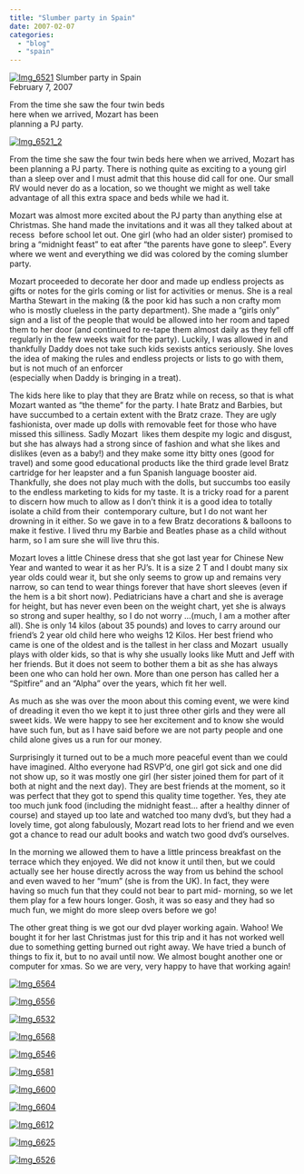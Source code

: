 ```yaml
---
title: "Slumber party in Spain"
date: 2007-02-07
categories: 
  - "blog"
  - "spain"
---
```


 [![Img_6521](https://pub-ac94b3f306b24c0dba4238943c97f2e1.r2.dev/2008/04/20/img_6521.png "Img_6521")](https://pub-ac94b3f306b24c0dba4238943c97f2e1.r2.dev/photos/uncategorized/2008/04/20/img_6521.png) Slumber party in Spain  
February 7, 2007

From the time she saw the four twin beds  
here when we arrived, Mozart has been  
planning a PJ party.

<!--more-->

[![Img_6521_2](https://pub-ac94b3f306b24c0dba4238943c97f2e1.r2.dev/2008/04/20/img_6521_2.png "Img_6521_2")](https://pub-ac94b3f306b24c0dba4238943c97f2e1.r2.dev/photos/uncategorized/2008/04/20/img_6521_2.png)

From the time she saw the four twin beds here when we arrived, Mozart has been planning a PJ party. There is nothing quite as exciting to a young girl than a sleep over and I must admit that this house did call for one. Our small RV would never do as a location, so we thought we might as well take advantage of all this extra space and beds while we had it.

Mozart was almost more excited about the PJ party than anything else at Christmas. She hand made the invitations and it was all they talked about at recess  before school let out. One girl (who had an older sister) promised to bring a “midnight feast” to eat after “the parents have gone to sleep”. Every where we went and everything we did was colored by the coming slumber party.

Mozart proceeded to decorate her door and made up endless projects as gifts or notes for the girls coming or list for activities or menus. She is a real Martha Stewart in the making (& the poor kid has such a non crafty mom who is mostly clueless in the party department). She made a “girls only” sign and a list of the people that would be allowed into her room and taped them to her door (and continued to re-tape them almost daily as they fell off regularly in the few weeks wait for the party). Luckily, I was allowed in and thankfully Daddy does not take such kids sexists antics seriously. She loves the idea of making the rules and endless projects or lists to go with them, but is not much of an enforcer  
(especially when Daddy is bringing in a treat).

The kids here like to play that they are Bratz while on recess, so that is what Mozart wanted as “the theme” for the party. I hate Bratz and Barbies, but have succumbed to a certain extent with the Bratz craze. They are ugly fashionista, over made up dolls with removable feet for those who have missed this silliness. Sadly Mozart  likes them despite my logic and disgust, but she has always had a strong since of fashion and what she likes and dislikes (even as a baby!) and they make some itty bitty ones (good for travel) and some good educational products like the third grade level Bratz cartridge for her leapster and a fun Spanish language booster aid. Thankfully, she does not play much with the dolls, but succumbs too easily to the endless marketing to kids for my taste. It is a tricky road for a parent to discern how much to allow as I don’t think it is a good idea to totally isolate a child from their  contemporary culture, but I do not want her drowning in it either. So we gave in to a few Bratz decorations & balloons to make it festive. I lived thru my Barbie and Beatles phase as a child without harm, so I am sure she will live thru this.

Mozart loves a little Chinese dress that she got last year for Chinese New Year and wanted to wear it as her PJ’s. It is a size 2 T and I doubt many six year olds could wear it, but she only seems to grow up and remains very narrow, so can tend to wear things forever that have short sleeves (even if the hem is a bit short now). Pediatricians have a chart and she is average for height, but has never even been on the weight chart, yet she is always so strong and super healthy, so I do not worry ...(much, I am a mother after all). She is only 14 kilos (about 35 pounds) and loves to carry around our friend’s 2 year old child here who weighs 12 Kilos. Her best friend who came is one of the oldest and is the tallest in her class and Mozart  usually plays with older kids, so that is why she usually looks like Mutt and Jeff with her friends. But it does not seem to bother them a bit as she has always been one who can hold her own. More than one person has called her a “Spitfire” and an “Alpha” over the years, which fit her well.

As much as she was over the moon about this coming event, we were kind of dreading it even tho we kept it to just three other girls and they were all sweet kids. We were happy to see her excitement and to know she would have such fun, but as I have said before we are not party people and one child alone gives us a run for our money.

Surprisingly it turned out to be a much more peaceful event than we could have imagined. Altho everyone had RSVP’d, one girl got sick and one did not show up, so it was mostly one girl (her sister joined them for part of it both at night and the next day). They are best friends at the moment, so it was perfect that they got to spend this quality time together. Yes, they ate too much junk food (including the midnight feast... after a healthy dinner of course) and stayed up too late and watched too many dvd’s, but they had a lovely time, got along fabulously, Mozart read lots to her friend and we even got a chance to read our adult books and watch two good dvd’s ourselves.

In the morning we allowed them to have a little princess breakfast on the terrace which they enjoyed. We did not know it until then, but we could actually see her house directly across the way from us behind the school and even waved to her “mum” (she is from the UK). In fact, they were having so much fun that they could not bear to part mid- morning, so we let them play for a few hours longer. Gosh, it was so easy and they had so much fun, we might do more sleep overs before we go!

The other great thing is we got our dvd player working again. Wahoo! We bought it for her last Christmas just for this trip and it has not worked well due to something getting burned out right away. We have tried a bunch of things to fix it, but to no avail until now. We almost bought another one or computer for xmas. So we are very, very happy to have that working again!

[![Img_6564](https://pub-ac94b3f306b24c0dba4238943c97f2e1.r2.dev/2008/04/20/img_6564.png "Img_6564")](https://pub-ac94b3f306b24c0dba4238943c97f2e1.r2.dev/photos/uncategorized/2008/04/20/img_6564.png)

[![Img_6556](https://pub-ac94b3f306b24c0dba4238943c97f2e1.r2.dev/2008/04/20/img_6556.png "Img_6556")](https://pub-ac94b3f306b24c0dba4238943c97f2e1.r2.dev/photos/uncategorized/2008/04/20/img_6556.png)

[![Img_6532](https://pub-ac94b3f306b24c0dba4238943c97f2e1.r2.dev/2008/04/20/img_6532.png "Img_6532")](https://pub-ac94b3f306b24c0dba4238943c97f2e1.r2.dev/photos/uncategorized/2008/04/20/img_6532.png)

[![Img_6568](https://pub-ac94b3f306b24c0dba4238943c97f2e1.r2.dev/2008/04/20/img_6568.png "Img_6568")](https://pub-ac94b3f306b24c0dba4238943c97f2e1.r2.dev/photos/uncategorized/2008/04/20/img_6568.png)

[![Img_6546](https://pub-ac94b3f306b24c0dba4238943c97f2e1.r2.dev/2008/04/20/img_6546.png "Img_6546")](https://pub-ac94b3f306b24c0dba4238943c97f2e1.r2.dev/photos/uncategorized/2008/04/20/img_6546.png)

[![Img_6581](https://pub-ac94b3f306b24c0dba4238943c97f2e1.r2.dev/2008/04/20/img_6581.png "Img_6581")](https://pub-ac94b3f306b24c0dba4238943c97f2e1.r2.dev/photos/uncategorized/2008/04/20/img_6581.png)

[![Img_6600](https://pub-ac94b3f306b24c0dba4238943c97f2e1.r2.dev/2008/04/20/img_6600.png "Img_6600")](https://pub-ac94b3f306b24c0dba4238943c97f2e1.r2.dev/photos/uncategorized/2008/04/20/img_6600.png)

[![Img_6604](https://pub-ac94b3f306b24c0dba4238943c97f2e1.r2.dev/2008/04/20/img_6604.png "Img_6604")](https://pub-ac94b3f306b24c0dba4238943c97f2e1.r2.dev/photos/uncategorized/2008/04/20/img_6604.png)

[![Img_6612](https://pub-ac94b3f306b24c0dba4238943c97f2e1.r2.dev/2008/04/20/img_6612.png "Img_6612")](https://pub-ac94b3f306b24c0dba4238943c97f2e1.r2.dev/photos/uncategorized/2008/04/20/img_6612.png)

  

[![Img_6625](https://pub-ac94b3f306b24c0dba4238943c97f2e1.r2.dev/2008/04/20/img_6625.png "Img_6625")](https://pub-ac94b3f306b24c0dba4238943c97f2e1.r2.dev/photos/uncategorized/2008/04/20/img_6625.png)

[![Img_6526](https://pub-ac94b3f306b24c0dba4238943c97f2e1.r2.dev/2008/04/20/img_6526.png "Img_6526")](https://pub-ac94b3f306b24c0dba4238943c97f2e1.r2.dev/photos/uncategorized/2008/04/20/img_6526.png)
